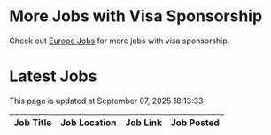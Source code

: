 # More Jobs with Visa Sponsorship

Check out [Europe Jobs](https://github.com/sureshparimi/europejobs#latest-jobs) for more jobs with visa sponsorship.

# Latest Jobs

This page is updated at September 07, 2025 18:13:33

| Job Title | Job Location | Job Link | Job Posted |
| --- | --- | --- | --- |
